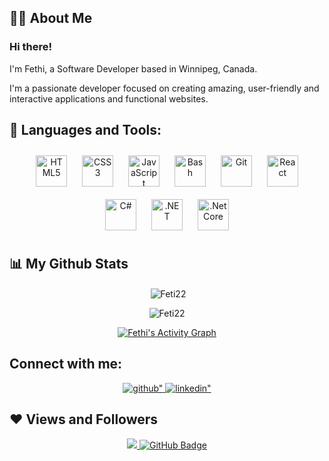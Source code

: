 ## 🙋‍♂️ About Me

### Hi there!
I'm Fethi, a Software Developer based in Winnipeg, Canada.

I'm a passionate developer focused on creating amazing, user-friendly and interactive applications and functional websites. 

## 🚀 Languages and Tools:

<div align="center">  
<img style="margin: 10px" src="https://profilinator.rishav.dev/skills-assets/html5-original-wordmark.svg" alt="HTML5" height="50" />
<img style="margin: 10px" src="https://profilinator.rishav.dev/skills-assets/css3-original-wordmark.svg" alt="CSS3" height="50" /> 
<img style="margin: 10px" src="https://profilinator.rishav.dev/skills-assets/javascript-original.svg" alt="JavaScript" height="50" />  
<img style="margin: 10px" src="https://profilinator.rishav.dev/skills-assets/gnu_bash-icon.svg" alt="Bash" height="50" />  
<img style="margin: 10px" src="https://profilinator.rishav.dev/skills-assets/git-scm-icon.svg" alt="Git" height="50" />  
<img style="margin: 10px" src="https://profilinator.rishav.dev/skills-assets/react-original-wordmark.svg" alt="React" height="50" />  
<img style="margin: 10px" src="https://profilinator.rishav.dev/skills-assets/csharp-original.svg" alt="C#" height="50" /> 
<img style="margin: 10px" src="https://profilinator.rishav.dev/skills-assets/dot-net-original-wordmark.svg" alt=".NET" height="50" />  
<img style="margin: 10px" src="https://profilinator.rishav.dev/skills-assets/dotnetcore.png" alt=".Net Core" height="50" /> 
</div>

## 📊 My Github Stats

<p  align="center">&nbsp;<img align="center" src="https://github-readme-stats.vercel.app/api?username=Feti22&show_icons=true&locale=en" alt="Feti22" /></p>

<p  align="center"><img align="center" src="https://github-readme-streak-stats.herokuapp.com/?user=Feti22&" alt="Feti22" /></p>

<div align="center">  
<a href="https://github.com/Feti22/github-readme-activity-graph"><img alt="Fethi's Activity Graph" src="https://activity-graph.herokuapp.com/graph?username=Feti22&bg_color=0D1117&color=5BCDEC&line=5BCDEC&point=FFFFFF&hide_border=true" /></a>
</div>

## Connect with me:
<div align="center">
<a href="https://github.com/Feti22" target="_blank">
<img src=https://img.shields.io/badge/github-%2324292e.svg?&style=for-the-badge&logo=github&logoColor=white alt=github" />
</a>
<a href="https://linkedin.com/in/f-arjouni" target="_blank">
<img src=https://img.shields.io/badge/linkedin-%231E77B5.svg?&style=for-the-badge&logo=linkedin&logoColor=white alt=linkedin" />
</a>
</div>  

## ❤ Views and Followers
<div align="center">
<a href="https://github.com/Meghna-DAS/github-profile-views-counter">
    <img src="https://komarev.com/ghpvc/?username=Feti22">
</a>
<a href="https://github.com/Feti22?tab=followers"><img src="https://img.shields.io/github/followers/Feti22?label=Followers&style=social" alt="GitHub Badge"></a>
</div>
